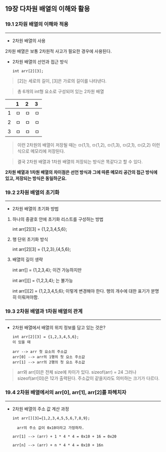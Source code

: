 ## 19장 다차원 배열의 이해와 활용

### 19.1 2차원 배열의 이해와 적용
---

* 2차원 배열의 사용

2차원 배열은 보통 2차원적 사고가 필요한 경우에 사용된다.

* 2차원 배열의 선언과 접근 방식

      int arr[2][3];

> [2]는 세로의 길이, [3]은 가로의 길이를 나타낸다.

> 총 6개의 int형 요소로 구성되어 있는 2차원 배열

|      | 1     |2     |3    |
| :------------- | :------------- |:------------- |:------------- |
| 1       | ㅁ       |ㅁ       |ㅁ       |
| 2       | ㅁ       |ㅁ       |ㅁ       |
| 3       | ㅁ       |ㅁ       |ㅁ       |

> 이런 2차원의 배열이 저장될 때는 ㅁ(1,1), ㅁ(1,2), ㅁ(1,3), ㅁ(2,1), ㅁ(2,2) 이런 식으로 메모리에 저장된다.

> 결국 2차원 배열과 1차원 배열의 저장되는 방식은 똑같다고 할 수 있다.

**2차원 배열과 1차원 배열의 차이점은 선언 방식과 그에 따른 메모리 공간의 접근 방식에 있고, 저장되는 방식은 동일하군요.**

### 19.2 2차원 배열의 초기화
---

* 2차원 배열의 초기화 방법

1. 하나의 중괄호 안에 초기화 리스트를 구성하는 방법

      int arr[2][3] = {1,2,3,4,5,6};

2. 행 단위 초기화 방식

      int arr[2][3] = {1,2,3},{4,5,6};

3. 배열의 길이 생략

      int arr[] = {1,2,3,4};
      이건 가능하지만

      int arr[][] = {1,2,3,4};
      는 불가능

      int arr[][2] = {1,2,3,4,5,6};
      이렇게 변경해야 한다. 행의 개수에 대한 표기가 분명히 이뤄져야함.

### 19.3 2차원 배열과 1차원 배열의 관계
---

* 2차원 배열에서 배열의 위치 정보를 담고 있는 것은?

      int arr[2][3] = {1,2,3,4,5,6};
      이 있을 때

      arr --> arr 첫 요소의 주소값
      arr[0] --> arr의 1행의 첫 요소 주소값
      arr[1] --> arr의 2행의 첫 요소 주소값

> arr와 arr[0]은 전체 size에 차이가 있다. sizeof(arr) = 24 그러나 sizeof(arr[0])은 12가 출력된다. 주소값이 같을지라도 의미하는 크기가 다르다.

### 19.4 2차원 배열에서의 arr[0], arr[1], arr[2]를 파헤치자
---

* 2차원 배열의 주소 값 계산 과정

      int arr[][3]={1,2,3,4,5,5,6,7,8,9};

        arr의 주소 값이 0x10이라고 가정하자.

      arr[1] --> (arr) + 1 * 4 * 4 = 0x10 + 16 = 0x20

      arr[n] --> (arr) + n * 4 * 4 = 0x10 + 16n
